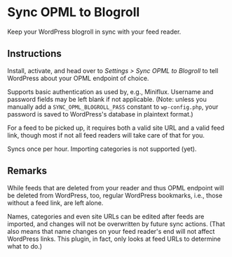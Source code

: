 # Sync OPML to Blogroll
Keep your WordPress blogroll in sync with your feed reader.

## Instructions
Install, activate, and head over to *Settings > Sync OPML to Blogroll* to tell WordPress about your OPML endpoint of choice.

Supports basic authentication as used by, e.g., Miniflux. Username and password fields may be left blank if not applicable. (Note: unless you manually add a `SYNC_OPML_BLOGROLL_PASS` constant to `wp-config.php`, your password is saved to WordPress's database in plaintext format.)

For a feed to be picked up, it requires both a valid site URL and a valid feed link, though most if not all feed readers will take care of that for you.

Syncs once per hour. Importing categories is not supported (yet).

## Remarks
While feeds that are deleted from your reader and thus OPML endpoint will be deleted from WordPress, too, regular WordPress bookmarks, i.e., those without a feed link, are left alone.

Names, categories and even site URLs can be edited after feeds are imported, and changes will not be overwritten by future sync actions. (That also means that name changes on your feed reader's end will not affect WordPress links. This plugin, in fact, only looks at feed URLs to determine what to do.)
